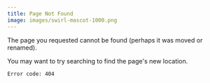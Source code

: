 ```yaml
---
title: Page Not Found
image: images/swirl-mascot-1000.png
---
```


The page you requested cannot be found (perhaps it was moved or renamed).

You may want to try searching to find the page's new location.

```
Error code: 404
```
